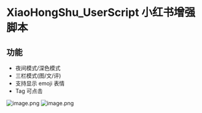 # XiaoHongShu_UserScript 小红书增强脚本
## 功能
- 夜间模式/深色模式
- 三栏模式(图/文/评)
- 支持显示 emoji 表情
- Tag 可点击

![image.png](https://pic7.58cdn.com.cn/nowater/webim/big/n_v21e8e057712ea4d74959af25aa15233f2.jpg)
![image.png](https://pic7.58cdn.com.cn/nowater/webim/big/n_v2a8ccd3cfee7c4d958abfb13ca416e1a3.jpg)
